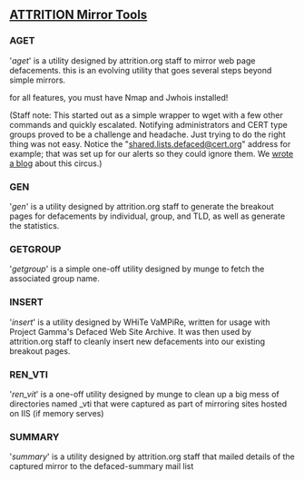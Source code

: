 ## [ATTRITION Mirror Tools](http://www.attrition.org/mirror/attrition/)

### AGET
'*aget*' is a utility designed by attrition.org staff to mirror web
page defacements. this is an evolving utility that goes several steps
beyond simple mirrors.

for all features, you must have Nmap and Jwhois installed!

(Staff note: This started out as a simple wrapper to wget with a few 
other commands and quickly escalated. Notifying administrators
and CERT type groups proved to be a challenge and headache. Just
trying to do the right thing was not easy. Notice the 
"shared.lists.defaced@cert.org" address for example; that was set up
for our alerts so they could ignore them. We [wrote a blog](https://attrition.org/security/rant/z/jericho.007.html) about
this circus.)

### GEN
'*gen*' is a utility designed by attrition.org staff to generate the
breakout pages for defacements by individual, group, and TLD, as well
as generate the statistics.

### GETGROUP
'*getgroup*' is a simple one-off utility designed by munge to fetch the
associated group name.

### INSERT
'*insert*' is a utility designed by WHiTe VaMPiRe, written for usage with
Project Gamma's Defaced Web Site Archive. It was then used by attrition.org 
staff to cleanly insert new defacements into our existing breakout pages.

### REN_VTI
'*ren_vit*' is a one-off utility designed by munge to clean up a big mess
of directories named \_vti that were captured as part of mirroring sites
hosted on IIS (if memory serves)

### SUMMARY
'*summary*' is a utility designed by attrition.org staff that mailed details 
of the captured mirror to the defaced-summary mail list

